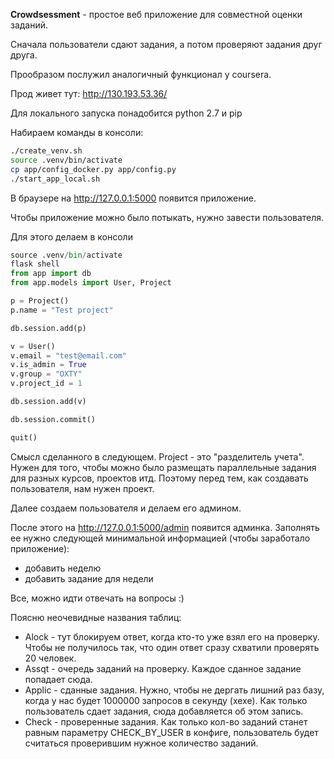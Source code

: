 **Crowdsessment** - простое веб приложение для совместной оценки заданий.

Сначала пользователи сдают задания, а потом проверяют задания друг друга.

Прообразом послужил аналогичный функционал у coursera.

Прод живет тут: http://130.193.53.36/

Для локального запуска понадобится python 2.7 и pip

Набираем команды в консоли:

```bash
./create_venv.sh
source .venv/bin/activate
cp app/config_docker.py app/config.py
./start_app_local.sh
```

В браузере на http://127.0.0.1:5000 появится приложение.

Чтобы приложение можно было потыкать, нужно завести пользователя. 

Для этого делаем в консоли

```python
source .venv/bin/activate
flask shell
from app import db
from app.models import User, Project

p = Project()
p.name = "Test project"

db.session.add(p)

v = User()
v.email = "test@email.com"
v.is_admin = True
v.group = "OXTY"
v.project_id = 1

db.session.add(v)

db.session.commit()

quit()

```

Смысл сделанного в следующем.
Project - это "разделитель учета". Нужен для того, чтобы можно было размещать параллельные задания для разных курсов, проектов итд.
Поэтому перед тем, как создавать пользователя, нам нужен проект.

Далее создаем пользователя и делаем его админом.

После этого на http://127.0.0.1:5000/admin появится админка. Заполнять ее нужно следующей минимальной информацией (чтобы заработало приложение):
- добавить неделю
- добавить задание для недели

Все, можно идти отвечать на вопросы :)

Поясню неочевидные названия таблиц:

* Alock - тут блокируем ответ, когда кто-то уже взял его на проверку. Чтобы не получилось так, что один ответ сразу схватили проверять 20 человек.
* Assqt - очередь заданий на проверку. Каждое сданное задание попадает сюда.
* Applic - сданные задания. Нужно, чтобы не дергать лишний раз базу, когда у нас будет 1000000 запросов в секунду (хехе). Как только пользователь сдает задания, сюда добавляется об этом запись.
* Check - проверенные задания. Как только кол-во заданий станет равным параметру CHECK_BY_USER в конфиге, пользователь будет считаться проверившим нужное количество заданий.